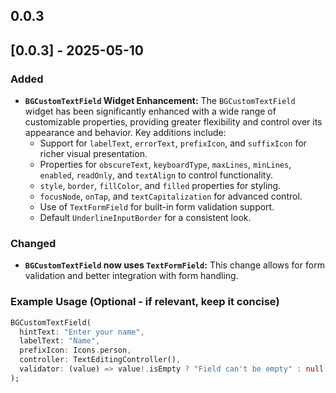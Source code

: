 ## 0.0.3

## [0.0.3] - 2025-05-10

### Added

* **`BGCustomTextField` Widget Enhancement:** The `BGCustomTextField` widget has been significantly
  enhanced with a wide range of customizable properties, providing greater flexibility and control
  over its appearance and behavior. Key additions include:
    * Support for `labelText`, `errorText`, `prefixIcon`, and `suffixIcon` for richer visual
      presentation.
    * Properties for `obscureText`, `keyboardType`, `maxLines`, `minLines`, `enabled`, `readOnly`,
      and `textAlign` to control functionality.
    * `style`, `border`, `fillColor`, and `filled` properties for styling.
    * `focusNode`, `onTap`, and `textCapitalization` for advanced control.
    * Use of `TextFormField` for built-in form validation support.
    * Default `UnderlineInputBorder` for a consistent look.

### Changed

* **`BGCustomTextField` now uses `TextFormField`:** This change allows for form validation and
  better integration with form handling.

### Example Usage (Optional - if relevant, keep it concise)

```dart
BGCustomTextField(
  hintText: "Enter your name",
  labelText: "Name",
  prefixIcon: Icons.person,
  controller: TextEditingController(),
  validator: (value) => value!.isEmpty ? "Field can't be empty" : null,
);

